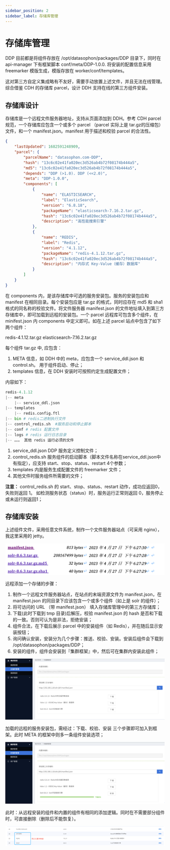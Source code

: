 ```yaml
---
sidebar_position: 2
sidebar_label: 存储库管理
---
```

# 存储库管理

DDP 目前都是将组件存放在 /opt/datasophon/packages/DDP 目录下，同时在 api-manager 下有框架脚本 conf/meta/DDP-1.0.0. 将安装的配置信息采用 freemarker 模版生成，模版存放在 worker/conf/templates。

这对第三方自定义集成略有不友好，需要手动放置上述文件，并且无法在线管理。综合借鉴 CDH 的存储库 parcel，设计 DDH 支持在线的第三方组件安装。

## 存储库设计

存储库是一个远程文件服务器地址，支持从页面添加到 DDH。参考 CDH parcel 规范，一个存储库应包含一个或多个 parcel （parcel 实际上是 tar.gz的压缩包）文件，和一个 manifest.json。manifest 用于描述和校验 parcel 的合法性。

```json
{
    "lastUpdated": 1682591248909,
    "parcel": {
        "parcelName": "datasophon.com-DDP",
        "hash": "13c6c02e41fa020ec3d526ab4b72f08174b444a5",
        "md5": "13c6c02e41fa020ec3d526ab4b72f08174b444a5",
        "depends": "DDP (>1.0). DDP (<<2.0)",
        "meta": "DDP-1.0.0",
        "components": [
            {
                "name": "ELASTICSEARCH",
                "label": "ElasticSearch",
                "version": "6.8.18",
                "packageName": "elasticsearch-7.16.2.tar.gz",
                "hash": "13c6c02e41fa020ec3d526ab4b72f08174b444a5",
                "description": "高性能搜索引擎"
            },
            {
                "name": "REDIS",
                "label": "Redis",
                "version": "4.1.12",
                "packageName": "redis-4.1.12.tar.gz",
                "hash": "13c6c02e41fa020ec3d526ab4b72f08174b444a5",
                "description": "内存式 Key-Value（缓存）数据库"
            }
        ]
    }
}
```

在 components 内，是该存储库中可选的服务安装包。服务的安装包应和manifest 在相同目录。每个安装包应是 tar.gz 的格式，同时应存在 md5 和 sha1 格式的同名称的校验文件。将文件服务器 manifest.json 的文件地址填入到第三方存储库中，即可加载到远程的安装包。一个 parcel 远程库可包含多个组件，在 minifest.json 内 components 中定义即可。如在上述 parcel 站点中包含了如下两个组件：

redis-4.1.12.tar.gz
elasticsearch-7.16.2.tar.gz

每个组件 tar.gz 中, 应包含：

1. META 信息，如 DDH 中的 meta，应包含一个 service_ddl.json 和 control.sh。 用于组件启动、停止；
2. templates 信息，在 DDH 安装时可按照约定生成配置文件；

内容如下：

``` python
redis-4.1.12
|-- meta
    |-- service_ddl.json
|-- templates
    |-- redis.config.ftl
|-- bin # redis二进制执行文件
|-- control_redis.sh  #服务启动和停止脚本
|-- conf # redis 配置文件
|-- logs # redis 运行日志目录
|-- 。。。 其他 redis 运行必须的文件
```

1. service_ddl.json DDP 服务定义控制文件；
2. control_redis.sh 服务组件的启动脚本（脚本文件名称在service_ddl.json中有指定），应支持 start、stop、status、restart 4个参数；
3. templates 内是服务生成配置文件的 freemarker 文件；
4. 其他文件时服务组件所需要的文件；

**注意：**
control_redis.sh 的 start、stop、status、restart 动作，成功应返回0，失败则返回 1。 如检测服务状态（status）时，服务运行正常则返回 0，服务停止或未运行则返回1；

## 存储库安装

上述组件文件，采用任意文件系统，制作一个文件服务器站点（可采用 nginx），我这里采用的 jetty。

![WechatIMG355](img/WechatIMG355.jpg)

远程添加一个存储的步骤：

1. 制作一个远程文件服务器站点，在站点的末端资源文件为 manifest.json，在 manifest.json 的同目录下应该包含一个或多个组件（如上是 solr 的组件）；
2. 将可访问的 URL （带 manifest.json） 填入存储库管理中的第三方存储库；
3. 下载(此时下载到 tmp 目录)后解压，校验 manifest.json 的 hash 是否和下载的一致。否则可认为是非法，拒绝安装；
4. 组件合法，在下载后展示 parcel 中的安装组件（如 Redis），并在随后显示安装按钮；
5. 询问确认安装，安装分为几个步骤：推送、校验、安装。安装后组件会下载到 /opt/datasophon/packages/DDP；
6. 安装的组件，组件会安装到『集群框架』中，然后可在集群内安装此组件；

![WX20230730-205738-2x](img/WX20230730-205738-2x.png)

加载的远程的服务安装包，需经过：下载、校验、安装 三个步骤即可加入到框架。此时 META 的框架中则多一条组件安装选项；

![WX20230730-205813-2x](img/WX20230730-205813-2x.png)

此时：从远程安装的组件和内置的组件有相同的添加逻辑。同时在不需要部分组件时，可直接删除（删除后不能恢复）。

![WechatIMG355x](img/WechatIMG355x.png)

